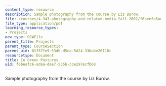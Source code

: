 ```yaml
---
content_type: resource
description: Sample photography from the course by Liz Burow.
file: /courses/4-343-photography-and-related-media-fall-2002/f6beefc6adaadae7535bcce297ecfb68_burow.pdf
file_type: application/pdf
learning_resource_types:
- Projects
ocw_type: OCWFile
parent_title: Projects
parent_type: CourseSection
parent_uid: 01f57fe9-53db-d5ea-5d24-33babe26118c
resourcetype: Document
title: In Green Pastures
uid: f6beefc6-adaa-dae7-535b-cce297ecfb68
---
```

Sample photography from the course by Liz Burow.

